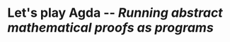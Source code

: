 # Let's play Agda -- *Running abstract mathematical proofs as programs*


<!--
```
module Padova2025.Index where

open import Padova2025.Welcome
open import Padova2025.ProgrammingBasics
```
-->
